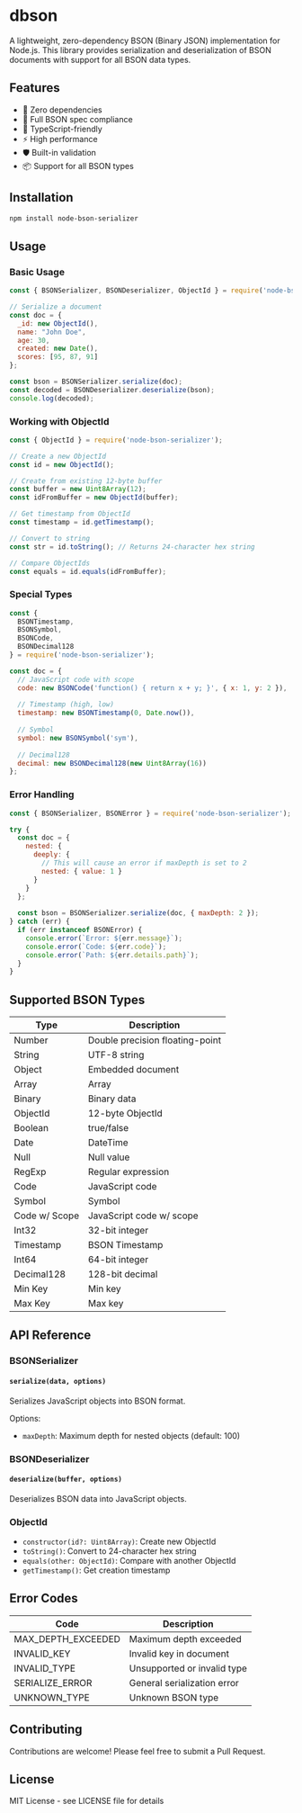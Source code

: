 # dbson
A lightweight, zero-dependency BSON (Binary JSON) implementation for Node.js. This library provides serialization and deserialization of BSON documents with support for all BSON data types.

## Features

- 🚀 Zero dependencies
- 💪 Full BSON spec compliance
- 🎯 TypeScript-friendly
- ⚡ High performance
- 🛡️ Built-in validation
- 📦 Support for all BSON types

## Installation

```bash
npm install node-bson-serializer
```

## Usage

### Basic Usage

```javascript
const { BSONSerializer, BSONDeserializer, ObjectId } = require('node-bson-serializer');

// Serialize a document
const doc = {
  _id: new ObjectId(),
  name: "John Doe",
  age: 30,
  created: new Date(),
  scores: [95, 87, 91]
};

const bson = BSONSerializer.serialize(doc);
const decoded = BSONDeserializer.deserialize(bson);
console.log(decoded);
```

### Working with ObjectId

```javascript
const { ObjectId } = require('node-bson-serializer');

// Create a new ObjectId
const id = new ObjectId();

// Create from existing 12-byte buffer
const buffer = new Uint8Array(12);
const idFromBuffer = new ObjectId(buffer);

// Get timestamp from ObjectId
const timestamp = id.getTimestamp();

// Convert to string
const str = id.toString(); // Returns 24-character hex string

// Compare ObjectIds
const equals = id.equals(idFromBuffer);
```

### Special Types

```javascript
const {
  BSONTimestamp,
  BSONSymbol,
  BSONCode,
  BSONDecimal128
} = require('node-bson-serializer');

const doc = {
  // JavaScript code with scope
  code: new BSONCode('function() { return x + y; }', { x: 1, y: 2 }),
  
  // Timestamp (high, low)
  timestamp: new BSONTimestamp(0, Date.now()),
  
  // Symbol
  symbol: new BSONSymbol('sym'),
  
  // Decimal128
  decimal: new BSONDecimal128(new Uint8Array(16))
};
```

### Error Handling

```javascript
const { BSONSerializer, BSONError } = require('node-bson-serializer');

try {
  const doc = {
    nested: {
      deeply: {
        // This will cause an error if maxDepth is set to 2
        nested: { value: 1 }
      }
    }
  };
  
  const bson = BSONSerializer.serialize(doc, { maxDepth: 2 });
} catch (err) {
  if (err instanceof BSONError) {
    console.error(`Error: ${err.message}`);
    console.error(`Code: ${err.code}`);
    console.error(`Path: ${err.details.path}`);
  }
}
```

## Supported BSON Types

| Type | Description |
|------|-------------|
| Number | Double precision floating-point |
| String | UTF-8 string |
| Object | Embedded document |
| Array | Array |
| Binary | Binary data |
| ObjectId | 12-byte ObjectId |
| Boolean | true/false |
| Date | DateTime |
| Null | Null value |
| RegExp | Regular expression |
| Code | JavaScript code |
| Symbol | Symbol |
| Code w/ Scope | JavaScript code w/ scope |
| Int32 | 32-bit integer |
| Timestamp | BSON Timestamp |
| Int64 | 64-bit integer |
| Decimal128 | 128-bit decimal |
| Min Key | Min key |
| Max Key | Max key |

## API Reference

### BSONSerializer

#### `serialize(data, options)`

Serializes JavaScript objects into BSON format.

Options:
- `maxDepth`: Maximum depth for nested objects (default: 100)

### BSONDeserializer

#### `deserialize(buffer, options)`

Deserializes BSON data into JavaScript objects.

### ObjectId

- `constructor(id?: Uint8Array)`: Create new ObjectId
- `toString()`: Convert to 24-character hex string
- `equals(other: ObjectId)`: Compare with another ObjectId
- `getTimestamp()`: Get creation timestamp

## Error Codes

| Code | Description |
|------|-------------|
| MAX_DEPTH_EXCEEDED | Maximum depth exceeded |
| INVALID_KEY | Invalid key in document |
| INVALID_TYPE | Unsupported or invalid type |
| SERIALIZE_ERROR | General serialization error |
| UNKNOWN_TYPE | Unknown BSON type |

## Contributing

Contributions are welcome! Please feel free to submit a Pull Request.

## License

MIT License - see LICENSE file for details
